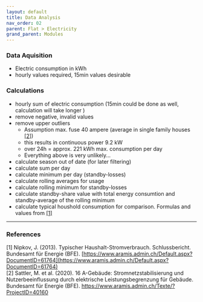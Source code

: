 ```yaml
---
layout: default
title: Data Analysis
nav_order: 02
parent: Flat > Electricity
grand_parent: Modules
---
```


### Data Aquisition
- Electric consumption in kWh
- hourly values required, 15min values desirable

### Calculations
- hourly sum of electric consumption (15min could be done as well, calculation will take longer )
- remove negative, invalid values
- remove upper outliers
  - Assumption max. fuse 40 ampere (average in single family houses <a href="#da_16AGebaeude">[2]</a>)
  - this results in continuous power 9.2 kW
  - over 24h = approx. 221 kWh max. consumption per day
  - Everything above is very unlikely...
- calculate season out of date (for later filtering)
- calculate sum per day
- calculate minimum per day (standby-losses)
- calculate rolling averages for usage
- calculate rolling minimum for standby-losses
- calculate standby-share value with total energy consumtion and standby-average of the rolling minimum
- calculate typical houshold consumption for comparison. Formulas and values from <a href="#da_nipkov">[1]</a>

<hr>

### References
<a id="da_nipkov">[1]</a> Nipkov, J. (2013). Typischer Haushalt-Stromverbrauch. Schlussbericht. Bundesamt für Energie (BFE). [https://www.aramis.admin.ch/Default.aspx?DocumentID=61764](https://www.aramis.admin.ch/Default.aspx?DocumentID=61764)<br>
<a id="da_16AGebaeude">[2]</a> Sattler, M. et al. (2020). 16 A-Gebäude: Stromnetzstabilisierung und Nutzerbeeinflussung durch elektrische Leistungsbegrenzung für Gebäude. Bundesamt für Energie (BFE). https://www.aramis.admin.ch/Texte/?ProjectID=40160 